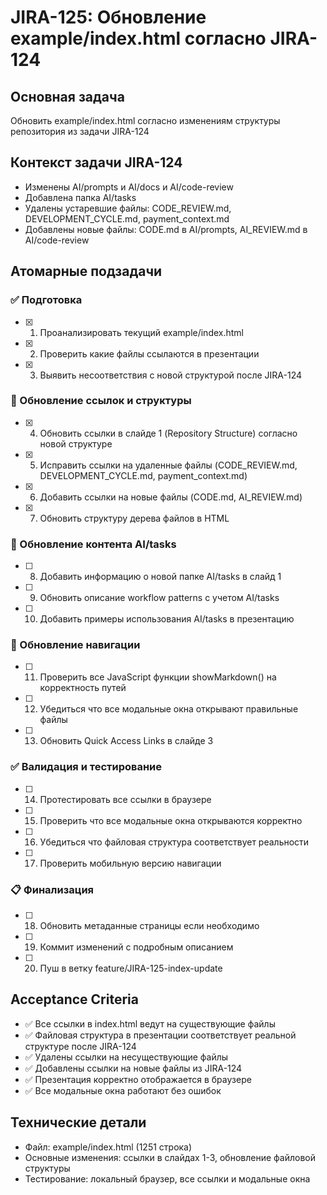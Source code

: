 # JIRA-125: Обновление example/index.html согласно JIRA-124

## Основная задача

Обновить example/index.html согласно изменениям структуры репозитория из задачи JIRA-124

## Контекст задачи JIRA-124

- Изменены AI/prompts и AI/docs и AI/code-review
- Добавлена папка AI/tasks
- Удалены устаревшие файлы: CODE_REVIEW.md, DEVELOPMENT_CYCLE.md, payment_context.md
- Добавлены новые файлы: CODE.md в AI/prompts, AI_REVIEW.md в AI/code-review

## Атомарные подзадачи

### ✅ Подготовка

- [x] 1. Проанализировать текущий example/index.html
- [x] 2. Проверить какие файлы ссылаются в презентации
- [x] 3. Выявить несоответствия с новой структурой после JIRA-124

### 🔧 Обновление ссылок и структуры

- [x] 4. Обновить ссылки в слайде 1 (Repository Structure) согласно новой структуре
- [x] 5. Исправить ссылки на удаленные файлы (CODE_REVIEW.md, DEVELOPMENT_CYCLE.md, payment_context.md)
- [x] 6. Добавить ссылки на новые файлы (CODE.md, AI_REVIEW.md)
- [x] 7. Обновить структуру дерева файлов в HTML

### 📁 Обновление контента AI/tasks

- [ ] 8. Добавить информацию о новой папке AI/tasks в слайд 1
- [ ] 9. Обновить описание workflow patterns с учетом AI/tasks
- [ ] 10. Добавить примеры использования AI/tasks в презентацию

### 🎯 Обновление навигации

- [ ] 11. Проверить все JavaScript функции showMarkdown() на корректность путей
- [ ] 12. Убедиться что все модальные окна открывают правильные файлы
- [ ] 13. Обновить Quick Access Links в слайде 3

### ✅ Валидация и тестирование

- [ ] 14. Протестировать все ссылки в браузере
- [ ] 15. Проверить что все модальные окна открываются корректно
- [ ] 16. Убедиться что файловая структура соответствует реальности
- [ ] 17. Проверить мобильную версию навигации

### 📋 Финализация

- [ ] 18. Обновить метаданные страницы если необходимо
- [ ] 19. Коммит изменений с подробным описанием
- [ ] 20. Пуш в ветку feature/JIRA-125-index-update

## Acceptance Criteria

- ✅ Все ссылки в index.html ведут на существующие файлы
- ✅ Файловая структура в презентации соответствует реальной структуре после JIRA-124
- ✅ Удалены ссылки на несуществующие файлы
- ✅ Добавлены ссылки на новые файлы из JIRA-124
- ✅ Презентация корректно отображается в браузере
- ✅ Все модальные окна работают без ошибок

## Технические детали

- Файл: example/index.html (1251 строка)
- Основные изменения: ссылки в слайдах 1-3, обновление файловой структуры
- Тестирование: локальный браузер, все ссылки и модальные окна
